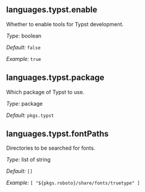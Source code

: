 [comment]: # (Do not edit this file as it is autogenerated. Go to docs/individual-docs if you want to make edits.)


[comment]: # (Please add your documentation on top of this line)

## languages\.typst\.enable

Whether to enable tools for Typst development\.



*Type:*
boolean



*Default:*
` false `



*Example:*
` true `



## languages\.typst\.package



Which package of Typst to use\.



*Type:*
package



*Default:*
` pkgs.typst `



## languages\.typst\.fontPaths



Directories to be searched for fonts\.



*Type:*
list of string



*Default:*
` [] `



*Example:*
` [ "${pkgs.roboto}/share/fonts/truetype" ] `
